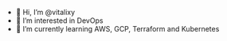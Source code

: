 - 👋 Hi, I’m @vitalixy
- 👀 I’m interested in DevOps
- 🌱 I’m currently learning AWS, GCP, Terraform and Kubernetes

<!---
vitalixy/vitalixy is a ✨ special ✨ repository because its `README.md` (this file) appears on your GitHub profile.
You can click the Preview link to take a look at your changes.
--->

